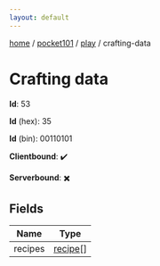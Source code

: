 ```yaml
---
layout: default
---
```


[home](/)  /  [pocket101](/protocol/pocket101)  /  [play](/protocol/pocket101/play)  /  crafting-data

# Crafting data

**Id**: 53

**Id** (hex): 35

**Id** (bin): 00110101

**Clientbound**: ✔️

**Serverbound**: ✖️

## Fields

Name | Type
---|---
recipes | [recipe](/protocol/pocket101/types/recipe)[]

